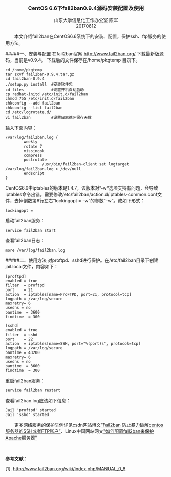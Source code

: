 <center>
<h3>CentOS 6.6下fail2ban0.9.4源码安装配置及使用</h3>
山东大学信息化工作办公室 陈军<br>
20170612
</center>
	
&emsp;&emsp;本文介绍fail2ban在CentOS6.6系统下的安装、配置，保护ssh、ftp服务的使用方法。

#####一、安装与配置
在fail2ban官网 http://www.fail2ban.org/ 下载最新版源码，当前是v0.9.4。
下载后的文件保存在/home/pkgtemp 目录下。

	cd /home/pkgtemp
	tar zxvf fail2ban-0.9.4.tar.gz 
	cd fail2ban-0.9.4
	./setup.py install	#安装软件包
	cd files			#设置开机自动启动
	cp redhat-initd /etc/init.d/fail2ban
	chmod 755 /etc/init.d/fail2ban 
	chkconfig --add fail2ban
	chkconfig --list fail2ban
	cd /etc/logrotate.d/
	vi fail2ban			#设置日志循环保存天数

输入下面内容：

	/var/log/fail2ban.log {
	        weekly
	        rotate 7
	        missingok
	        compress
	        postrotate
	                /usr/bin/fail2ban-client set logtarget /var/log/fail2ban.log > /dev/null
	        endscript
	}

CentOS6.6中iptables的版本是1.4.7，该版本对”-w“选项支持有问题，会导致iptables命令出错。需要修改/etc/fail2ban/action.d/iptables-common.conf文件，去掉倒数第6行左右“lockingopt = -w”的参数“-w“。成如下形式：

	lockingopt =

启动fail2ban服务：

	service fail2ban start

查看fail2ban日志：

	more /var/log/fail2ban.log 



#####二、使用方法
对proftpd、sshd进行保护。在/etc/fail2ban目录下创建jail.local文件，内容如下：

	[proftpd]
	enabled = true
	filter  = proftpd
	port    = 21
	action  = iptables[name=ProFTPD, port=21, protocol=tcp]
	logpath = /var/log/secure
	maxretry= 6
	usedns = no
	bantime  = 3600
	findtime  = 300

	[sshd]
	enabled = true
	filter  = sshd
	port    = 22
	action  = iptables[name=SSH, port="%(port)s", protocol=tcp]
	logpath = /var/log/secure
	bantime = 43200
	maxretry= 6
	usedns = no
	bantime  = 3600
	findtime  = 300

重启fail2ban服务：

	service fail2ban restart

查看fail2ban.log应该如下信息：

	Jail 'proftpd' started
	Jail 'sshd' started

&emsp;&emsp;更多网络服务的保护举例详见csdn网站博文<a href="http://blog.csdn.net/shuchengzhang/article/details/50931123">“Fail2ban 防止暴力破解centos服务器的SSH或者FTP账户”</a>、Linux中国网站网文<a href="https://linux.cn/article-5068-qqmail.html">"如何配置fail2ban来保护Apache服务器"</a>

&nbsp;

**参考文献**：

[1]. http://www.fail2ban.org/wiki/index.php/MANUAL_0_8

